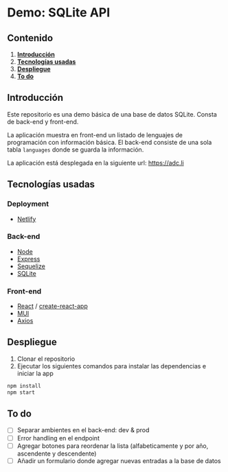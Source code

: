 # Demo: SQLite API

## Contenido

1. **[Introducción](#tecnologías-usadas)**
2. **[Tecnologías usadas](#introducción)**
3. **[Despliegue](#despliegue)**
4. **[To do](#to-do)**

## Introducción

Este repositorio es una demo básica de una base de datos SQLite. Consta de back-end y front-end.

La aplicación muestra en front-end un listado de lenguajes de programación con información básica. El back-end consiste de una sola tabla `languages` donde se guarda la información.

La aplicación está desplegada en la siguiente url: https://adc.li

## Tecnologías usadas

### Deployment

- [Netlify](https://www.netlify.com/)

### Back-end

- [Node](https://nodejs.org/en/)
- [Express](https://expressjs.com/)
- [Sequelize](https://sequelize.org/)
- [SQLite](https://www.sqlite.org/index.html)

### Front-end

- [React](https://reactjs.org/) / [create-react-app](https://create-react-app.dev/)
- [MUI](https://mui.com/)
- [Axios](https://axios-http.com/)

## Despliegue

1. Clonar el repositorio
2. Ejecutar los siguientes comandos para instalar las dependencias e iniciar la app

```bash
npm install
npm start
```

## To do

- [ ] Separar ambientes en el back-end: dev & prod
- [ ] Error handling en el endpoint
- [ ] Agregar botones para reordenar la lista (alfabeticamente y por año, ascendente y descendente)
- [ ] Añadir un formulario donde agregar nuevas entradas a la base de datos
